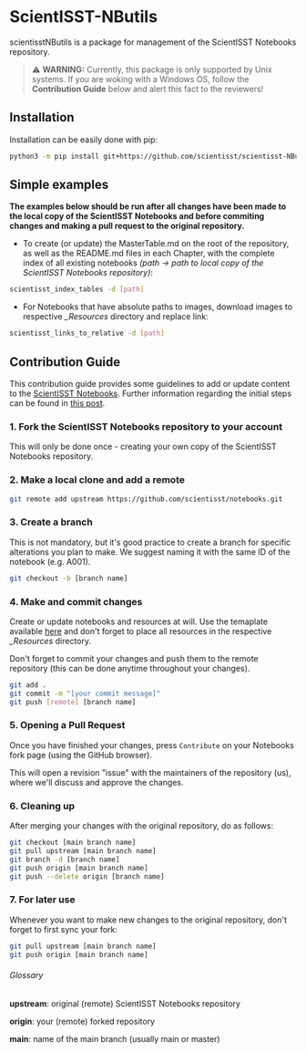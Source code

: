 # ScientISST-NButils
scientisstNButils is a package for management of the ScientISST Notebooks repository. 

> ⚠️ **WARNING:** Currently, this package is only supported by Unix systems. If you are woking with a Windows OS, follow the **Contribution Guide** below and alert this fact to the reviewers!

## Installation
Installation can be easily done with pip:

```bash
python3 -m pip install git+https://github.com/scientisst/scientisst-NButils.git
```

## Simple examples

**The examples below should be run after all changes have been made to the local copy of the ScientISST Notebooks and before commiting changes and making a pull request to the original repository.**

- To create (or update) the MasterTable.md on the root of the repository, as well as the README.md files in each Chapter, with the complete index of all existing notebooks _(path -> path to local copy of the ScientISST Notebooks repository)_:
```bash
scientisst_index_tables -d [path]
```

- For Notebooks that have absolute paths to images, download images to respective _\_Resources_ directory and replace link:
```bash
scientisst_links_to_relative -d [path]
```


## Contribution Guide
This contribution guide provides some guidelines to add or update content to the [ScientISST Notebooks](https://github.com/scientisst/notebooks.git). Further information regarding the initial steps can be found in [this post](https://blog.scottlowe.org/2015/01/27/using-fork-branch-git-workflow/).

### 1. Fork the ScientISST Notebooks repository to your account

This will only be done once - creating your own copy of the ScientISST Notebooks repository. 

### 2. Make a local clone and add a remote

```bash
git remote add upstream https://github.com/scientisst/notebooks.git
```

### 3. Create a branch
This is not mandatory, but it's good practice to create a branch for specific alterations you plan to make.
We suggest naming it with the same ID of the notebook (e.g. A001).

```bash
git checkout -b [branch name] 
```

### 4. Make and commit changes
Create or update notebooks and resources at will. Use the temaplate available [here](https://github.com/scientisst/notebooks/tree/master/_Templates/notebook_template) and don't forget to place all resources in the respective _\_Resources_ directory.

Don't forget to commit your changes and push them to the remote repository (this can be done anytime throughout your changes).

```bash
git add .
git commit -m "[your commit message]"
git push [remote] [branch name]
```

### 5. Opening a Pull Request
Once you have finished your changes, press `Contribute` on your Notebooks fork page (using the GitHub browser).

This will open a revision "issue" with the maintainers of the repository (us), where we'll discuss and approve the changes.

### 6. Cleaning up
After merging your changes with the original repository, do as follows:

```bash
git checkout [main branch name] 
git pull upstream [main branch name] 
git branch -d [branch name]
git push origin [main branch name]
git push --delete origin [branch name]
```

### 7. For later use
Whenever you want to make new changes to the original repository, don't forget to first sync your fork:

```bash
git pull upstream [main branch name]
git push origin [main branch name]
```

###### Glossary
**upstream**: original (remote) ScientISST Notebooks repository 

**origin**: your (remote) forked repository

**main**: name of the main branch (usually main or master)


